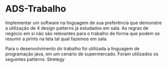 # ADS-Trabalho
Implementar um software na linguagem de sua preferência que demonstre a utilização de 4 design patterns já estudados em sala. As regras de negócio em si não são relevantes para o trabalho de forma que podem se resumir a prints na tela tal qual fazemos em sala.

Para o desenvolvimento do trabalho foi utilizada a linguagem de programação java, em um cenário de supermercado.
Foram utilizados os seguintes patterns:
Stretegy
